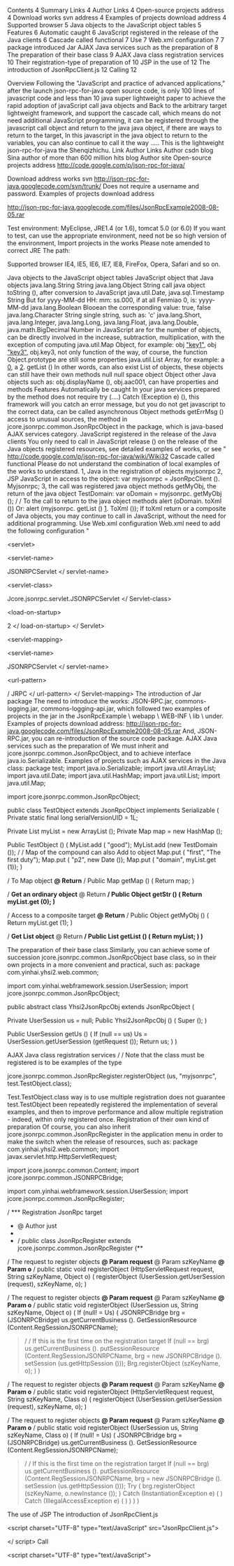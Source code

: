 Contents
4 Summary
Links 4
Author Links 4
Open-source projects address 4
Download works svn address 4
Examples of projects download address 4
Supported browser 5
Java objects to the JavaScript object tables 5
Features 6
Automatic caught 6
JavaScript registered in the release of the Java clients 6
Cascade called functional 7
Use 7
Web.xml configuration 7
7 package introduced Jar
AJAX Java services such as the preparation of 8
The preparation of their base class 9
AJAX Java class registration services 10
Their registration-type of preparation of 10
JSP in the use of 12
The introduction of JsonRpcClient.js 12
Calling 12




Overview
Following the "JavaScript and practice of advanced applications," after the launch json-rpc-for-java open source code, is only 100 lines of javascript code and less than 10 java super lightweight paper to achieve the rapid adoption of javaScript call java objects and Back to the arbitrary target lightweight framework, and support the cascade call, which means do not need additional JavaScript programming, it can be registered through the javascript call object and return to the java java object, if there are ways to return to the target, In this javascript in the java object to return to the variables, you can also continue to call it the way ..... This is the lightweight json-rpc-for-java the Shenqizhichu.
Link
Author Links
Author csdn blog
Sina author of more than 600 million hits blog
Author site
Open-source projects address
http://code.google.com/p/json-rpc-for-java/

Download address works svn
http://json-rpc-for-java.googlecode.com/svn/trunk/
Does not require a username and password.
Examples of projects download address

http://json-rpc-for-java.googlecode.com/files/JsonRpcExample2008-08-05.rar

Test environment: MyEclipse, JRE1.4 (or 1.6), tomcat 5.0 (or 6.0) If you want to test, can use the appropriate environment, need not be so high version of the environment, Import projects in the works Please note amended to correct JRE The path:


Supported browser
IE4, IE5, IE6, IE7, IE8, FireFox, Opera, Safari and so on.

Java objects to the JavaScript object tables
JavaScript object that Java objects
java.lang.String String
java.lang.Object String call java object toString (), after conversion to JavaScript
java.util.Date, java.sql.Timestamp String But for yyyy-MM-dd HH: mm: ss.000, if at all Fenmiao 0, is: yyyy-MM-dd
java.lang.Boolean Blooean the corresponding value: true, false
java.lang.Character String single string, such as: 'c'
java.lang.Short,
java.lang.Integer,
java.lang.Long,
java.lang.Float,
java.lang.Double,
java.math.BigDecimal Number in JavaScript are for the number of objects, can be directly involved in the increase, subtraction, multiplication, with the exception of computing
java.util.Map Object, for example: obj ["key1"](.md), obj ["key3"](.md), obj.key3, not only function of the way, of course, the function Object.prototype are still some properties
java.util.List Array, for example: a [0](0.md), a [2](2.md). getList ()
In other words, can also exist List of objects, these objects can still have their own methods
null null space object
Object other Java objects such as: obj.displayName (), obj.aac001, can have properties and methods
Features
Automatically be caught
In your java services prepared by the method does not require try (….) Catch (Exception e) (), this framework will you catch an error message, but you do not get javascript to the correct data, can be called asynchronous Object methods getErrMsg () access to unusual sources, the method in jcore.jsonrpc.common.JsonRpcObject in the package, which is java-based AJAX services category.
JavaScript registered in the release of the Java clients
You only need to call in JavaScript release () on the release of the Java objects registered resources, see detailed examples of works, or see "
http://code.google.com/p/json-rpc-for-java/wiki/Wiki32
Cascade called functional
Please do not understand the combination of local examples of the works to understand.
1, Java in the registration of objects myjsonrpc
2, JSP JavaScript in access to the object: var myjsonrpc = JsonRpcClient (). Myjsonrpc;
3, the call was registered java object methods getMyObj, the return of the java object TestDomain:
var oDomain = myjsonrpc. getMyObj ();
/ / To the call to return to the java object methods
alert (oDomain. toXml ())
Or: alert (myjsonrpc. getList () [1](1.md). ToXml ());
If toXml return or a composite of Java objects, you may continue to call in JavaScript, without the need for additional programming.
Use
Web.xml configuration
Web.xml need to add the following configuration "


&lt;servlet&gt;




&lt;servlet-name&gt;

 JSONRPCServlet </ servlet-name>


&lt;servlet-class&gt;


Jcore.jsonrpc.servlet.JSONRPCServlet
</ Servlet-class>


&lt;load-on-startup&gt;

 2 </ load-on-startup>
</ Servlet>


&lt;servlet-mapping&gt;




&lt;servlet-name&gt;

 JSONRPCServlet </ servlet-name>


&lt;url-pattern&gt;

 / JRPC </ url-pattern>
</ Servlet-mapping>
The introduction of Jar package
The need to introduce the works: JSON-RPC.jar, commons-logging.jar, commons-logging-api.jar, which followed two examples of projects in the jar in the JsonRpcExample \ webapp \ WEB-INF \ lib \ under. Examples of projects download address:
http://json-rpc-for-java.googlecode.com/files/JsonRpcExample2008-08-05.rar
And, JSON-RPC.jar, you can re-introduction of the source code package.
AJAX Java services such as the preparation of
We must inherit and jcore.jsonrpc.common.JsonRpcObject, and to achieve interface java.io.Serializable. Examples of projects such as AJAX services in the Java class:
package test;
import java.io.Serializable;
import java.util.ArrayList;
import java.util.Date;
import java.util.HashMap;
import java.util.List;
import java.util.Map;

import jcore.jsonrpc.common.JsonRpcObject;

public class TestObject extends JsonRpcObject implements Serializable (
Private static final long serialVersionUID = 1L;

Private List myList = new ArrayList ();
Private Map map = new HashMap ();

Public TestObject ()
(
MyList.add ( "good");
MyList.add (new TestDomain ());
/ / Map of the compound can also Add to object
Map.put ( "first", "The first duty");
Map.put ( "p2", new Date ());
Map.put ( "domain", myList.get (1));
)

/  To Map object
**@ Return** /
Public Map getMap ()
(
Return map;
)

/ **Get an ordinary object** @ Return
**/
Public Object getStr ()
(
Return myList.get (0);
)**

/  Access to a composite target
**@ Return** /
Public Object getMyObj ()
(
Return myList.get (1);
)

/ **Get List object** @ Return
**/
Public List getList ()
(
Return myList;
)
)**

The preparation of their base class
Similarly, you can achieve some of succession jcore.jsonrpc.common.JsonRpcObject base class, so in their own projects in a more convenient and practical, such as:
package com.yinhai.yhsi2.web.common;

import com.yinhai.webframework.session.UserSession;
import jcore.jsonrpc.common.JsonRpcObject;

public abstract class Yhsi2JsonRpcObj extends JsonRpcObject (

Private UserSession us = null;
Public Yhsi2JsonRpcObj () (
Super ();
)

Public UserSession getUs () (
If (null == us)
Us = UserSession.getUserSession (getRequest ());
Return us;
)
)

AJAX Java class registration services
/ / Note that the class must be registered is to be examples of the type

jcore.jsonrpc.common.JsonRpcRegister.registerObject (us, "myjsonrpc", test.TestObject.class);

Test.TestObject.class way is to use multiple registration does not guarantee test.TestObject been repeatedly registered the implementation of several examples, and then to improve performance and allow multiple registration - indeed, within only registered once.
Registration of their own kind of preparation
Of course, you can also inherit jcore.jsonrpc.common.JsonRpcRegister in the application menu in order to make the switch when the release of resources, such as:
package com.yinhai.yhsi2.web.common;
import javax.servlet.http.HttpServletRequest;

import jcore.jsonrpc.common.Content;
import jcore.jsonrpc.common.JSONRPCBridge;

import com.yinhai.webframework.session.UserSession;
import jcore.jsonrpc.common.JsonRpcRegister;

/ *** Registration JsonRpc target
  * @ Author just
  * 
  * /
public class JsonRpcRegister extends jcore.jsonrpc.common.JsonRpcRegister (**

/  The request to register objects
**@ Param request** @ Param szKeyName
**@ Param o** /
public static void registerObject (HttpServletRequest request, String szKeyName, Object o)
(
registerObject (UserSession.getUserSession (request), szKeyName, o);
)

/  The request to register objects
**@ Param request** @ Param szKeyName
**@ Param o** /
public static void registerObject (UserSession us, String szKeyName, Object o)
(
If (null! = Us)
(
JSONRPCBridge brg = (JSONRPCBridge) us.getCurrentBusiness (). GetSessionResource (Content.RegSessionJSONRPCName);
> / / If this is the first time on the registration target
If (null == brg)
us.getCurrentBusiness (). putSessionResource (Content.RegSessionJSONRPCName, brg = new JSONRPCBridge (). setSession (us.getHttpSession ()));
Brg.registerObject (szKeyName, o);
)
)



/  The request to register objects
**@ Param request** @ Param szKeyName
**@ Param o** /
public static void registerObject (HttpServletRequest request, String szKeyName, Class o)
(
registerObject (UserSession.getUserSession (request), szKeyName, o);
)

/  The request to register objects
**@ Param request** @ Param szKeyName
**@ Param o** /
public static void registerObject (UserSession us, String szKeyName, Class o)
(
If (null! = Us)
(
JSONRPCBridge brg = (JSONRPCBridge) us.getCurrentBusiness (). GetSessionResource (Content.RegSessionJSONRPCName);
> / / If this is the first time on the registration target
If (null == brg)
us.getCurrentBusiness (). putSessionResource (Content.RegSessionJSONRPCName, brg = new JSONRPCBridge (). setSession (us.getHttpSession ()));
Try (
brg.registerObject (szKeyName, o.newInstance ());
) Catch (InstantiationException e) (
) Catch (IllegalAccessException e) (
)
)
)
)

The use of JSP
The introduction of JsonRpcClient.js


&lt;script charset="UTF-8" type="text/JavaScript" src="JsonRpcClient.js"&gt;

 </ script>
Call


&lt;script charset="UTF-8" type="text/JavaScript"&gt;

 <!--//--><![ CDATA [//><!--

/ / Myjsonrpc is registered by the name of JsonRpcRegister.registerObject
/ / Rpc here this time through the ownership of registered JsonRpcRegister.registerObject
/ / Asynchronous method of the corresponding object
var rpc = JsonRpcClient (). myjsonrpc;
/ / Personal code into the basic access to information and to fill the interface
if ( "dto (aac001)" === o.name & & 0 === "aab001". getValue (). length)
> (
> > if (0 <o.value.length)
> > (
> > / / Myjsonrpc access to the same aac001, aab001 attributes, and so on,
/ / You can use the same getAac001 (), and other methods,
/ / Can be used directly, without the need for additional coding
var myjsonrpc = rpc.getEmployeeBaseInfo (o.value), errMsg = rpc.getErrMsg ();
If (0 <errMsg.length)
Return o.focus (), alert (errMsg), false;
For (var k in myjsonrpc)
If (6 === k.length & & myjsonrpc [k](k.md))
K.getObj () & & k.setValue (myjsonrpc [k](k.md));
FnSetAtbt ( "dto (aac001)". GetObj (), 1),
FnSetAtbt ( "dto (aab001)". GetObj (), 4),
"Aab001". Focus ();
/ / Off the wrong message that
;
)

> )
/ / 2008-08-02 abnormal increase automatically blocking information, so you do not need to write the code in preparation try catch
/ / If there is unusual news, you can call js rpc.getErrMsg () was
/ / If you need the release of the registered name myjsonrpc target JsonRpcObj, can call in js rpc.release ();

//--><!]]></ script>